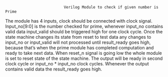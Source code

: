                               Verilog Module to check if given number is Prime
                              
                              
The module has 4 inputs, clock should be connected with clock signal. Input_no[9:0] is the number checked for prime, whenever input_no contains valid data input_valid should be triggered high for one clock cycle. Once the state machine changes its state from reset to test data any changes to input_no or input_valid will not processed until result_ready goes high, because that’s when the prime module has completed computation and ready to take next data. When reset_n signal is going low the whole module is set to reset state of the state machine. The output will be ready in second clock cycle or input_no * input_no clock cycles. Whenever the output contains valid data the result_ready goes high.
